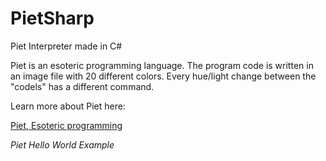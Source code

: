# PietSharp
Piet Interpreter made in C#

Piet is an esoteric programming language. The program code is written in an image file with 20 different colors.
Every hue/light change between the "codels" has a different command.

Learn more about Piet here:

[Piet, Esoteric programming](http://www.dangermouse.net/esoteric/piet.html)


*Piet Hello World Example*
